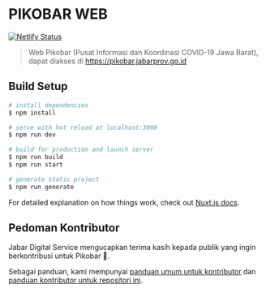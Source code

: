 # PIKOBAR WEB
[![Netlify Status](https://api.netlify.com/api/v1/badges/b5ef963e-c5e3-45e7-999e-634950ac3b27/deploy-status)](https://app.netlify.com/sites/jabarprov-covid19/deploys)

> Web Pikobar (Pusat Informasi dan Koordinasi COVID-19 Jawa Barat), dapat diakses di https://pikobar.jabarprov.go.id

## Build Setup

``` bash
# install dependencies
$ npm install

# serve with hot reload at localhost:3000
$ npm run dev

# build for production and launch server
$ npm run build
$ npm run start

# generate static project
$ npm run generate
```

For detailed explanation on how things work, check out [Nuxt.js docs](https://nuxtjs.org).

## Pedoman Kontributor

Jabar Digital Service mengucapkan terima kasih kepada publik yang ingin berkontribusi untuk Pikobar :pray:.

Sebagai panduan, kami mempunyai [panduan umum untuk kontributor](https://github.com/jabardigitalservice/pikobar-relawan-readme/blob/master/README.md) dan [panduan kontributor untuk repositori ini](CONTRIBUTING.md).
